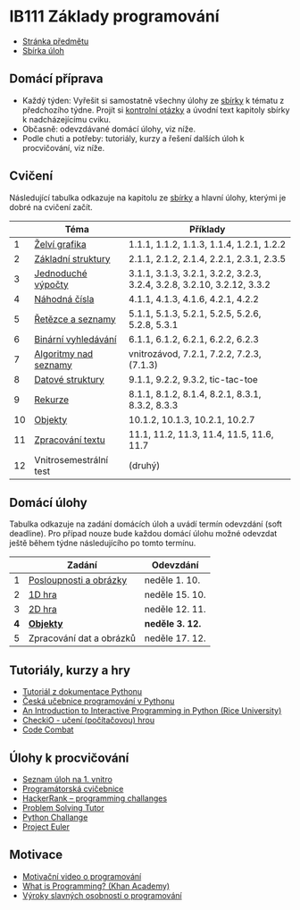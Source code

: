 IB111 Základy programování
==========================

* [Stránka předmětu](http://www.fi.muni.cz/IB111/)
* [Sbírka úloh](http://www.fi.muni.cz/IB111/sbirka/)


Domácí příprava
--------------------
* Každý týden: Vyřešit si samostatně všechny úlohy ze [sbírky](http://www.fi.muni.cz/IB111/sbirka/) k tématu z předchozího týdne.
  Projít si [kontrolní otázky](https://docs.google.com/document/d/19VeL15P5s8rv-YoCMwpIiQD34ptn6bevJKsV7mBD-Uo/view)
  a úvodní text kapitoly sbírky k nadcházejícímu cviku.
* Občasně: odevzdávané domácí úlohy, viz níže.
* Podle chuti a potřeby: tutoriály, kurzy a řešení dalších úloh k procvičování, viz níže.

Cvičení
--------------------

Následující tabulka odkazuje na kapitolu ze [sbírky](http://www.fi.muni.cz/IB111/sbirka/) a hlavní úlohy, kterými je dobré na cvičení začít.

|     | Téma | Příklady |
| --- | --- | --- |
| 1   | [Želví grafika](http://www.fi.muni.cz/IB111/sbirka/01-zelvi_grafika.html) | 1.1.1, 1.1.2, 1.1.3, 1.1.4, 1.2.1, 1.2.2 |
| 2   | [Základní struktury](http://www.fi.muni.cz/IB111/sbirka/02-zakladni_struktury.html) | 2.1.1, 2.1.2, 2.1.4, 2.2.1, 2.3.1, 2.3.5 |
| 3   | [Jednoduché výpočty](http://www.fi.muni.cz/IB111/sbirka/03-jednoduche_vypocty.html) | 3.1.1, 3.1.3, 3.2.1, 3.2.2, 3.2.3, 3.2.4, 3.2.8, 3.2.10, 3.2.12, 3.3.2 |
| 4   | [Náhodná čísla](http://www.fi.muni.cz/IB111/sbirka/04-nahodna_cisla.html) | 4.1.1, 4.1.3, 4.1.6, 4.2.1, 4.2.2 |
| 5   | [Řetězce a seznamy](http://www.fi.muni.cz/IB111/sbirka/05-retezce_a_seznamy.html) | 5.1.1, 5.1.3, 5.2.1, 5.2.5, 5.2.6, 5.2.8, 5.3.1 |
| 6   | [Binární vyhledávání](http://www.fi.muni.cz/IB111/sbirka/06-binarni_vyhledavani.html) | 6.1.1, 6.1.2, 6.2.1, 6.2.2, 6.2.3 |
| 7   | [Algoritmy nad seznamy](http://www.fi.muni.cz/IB111/sbirka/07-seznamy_algoritmy.html) | vnitrozávod, 7.2.1, 7.2.2, 7.2.3, (7.1.3) |
| 8   | [Datové struktury](http://www.fi.muni.cz/IB111/sbirka/09-datove_struktury.html) | 9.1.1, 9.2.2, 9.3.2, tic-tac-toe |
| 9   | [Rekurze](http://www.fi.muni.cz/IB111/sbirka/08-rekurze.html) | 8.1.1, 8.1.2, 8.1.4, 8.2.1, 8.3.1, 8.3.2, 8.3.3  |
| 10  | [Objekty](https://www.fi.muni.cz/IB111/sbirka/10-objekty_a_tridy.html) | 10.1.2, 10.1.3, 10.2.1, 10.2.7  |
| 11  | [Zpracování textu](./week11/week11.py) | 11.1, 11.2, 11.3, 11.4, 11.5, 11.6, 11.7  |
| 12  | Vnitrosemestrální test | (druhý)  |

Domácí úlohy
------------

Tabulka odkazuje na zadání domácích úloh a uvádí termín odevzdání (soft deadline).
Pro případ nouze bude každou domácí úlohu možné odevzdat ještě během týdne následujícího po tomto termínu.

|     | Zadání | Odevzdání |
| --- | --- | --- |
| 1   | [Posloupnosti a obrázky](homeworks/homework_01.md)  | neděle 1. 10. |
| 2   | [1D hra](homeworks/homework_02.md) | neděle 15. 10. |
| 3   | [2D hra](homeworks/homework_03.md) | neděle 12. 11. |
| **4** | **[Objekty](homeworks/homework_04.md)** | **neděle 3. 12.** |
| 5   | Zpracování dat a obrázků | neděle 17. 12. |

Tutoriály, kurzy a hry
----------------------
* [Tutoriál z dokumentace Pythonu](https://docs.python.org/3/tutorial/index.html)
* [Česká učebnice programování v Pythonu](http://howto.py.cz/index.htm)
* [An Introduction to Interactive Programming in Python (Rice University)](https://www.coursera.org/course/interactivepython)
* [CheckiO - učení (počítačovou) hrou](http://www.checkio.org/)
* [Code Combat](http://codecombat.com/)

Úlohy k procvičování
--------------------
* [Seznam úloh na 1. vnitro](https://docs.google.com/document/d/1j6eVw1q_UNWmbDjoUUketnJ0QoJdHz5pRoSjR_YHiyo)
* [Programátorská cvičebnice](http://www.radekpelanek.cz/?progcvic)
* [HackerRank &ndash; programming challanges](https://www.hackerrank.com)
* [Problem Solving Tutor](http://tutor.fi.muni.cz/)
* [Python Challange](http://www.pythonchallenge.com/)
* [Project Euler](http://projecteuler.net/)

Motivace
--------
* [Motivační video o programování](https://www.youtube.com/watch?v=nKIu9yen5nc)
* [What is Programming? (Khan Academy)](https://www.khanacademy.org/computing/cs/programming/intro-to-programming/v/programming-intro)
* [Výroky slavných osobností o programování](http://code.org/quotes)
